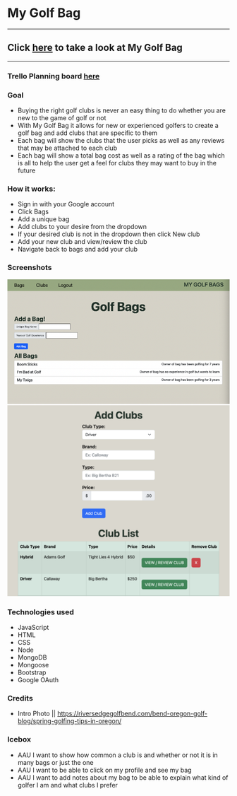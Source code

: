 # My Golf Bag

---

## Click [here](https://my-golf-bag.fly.dev/) to take a look at My Golf Bag
---
### Trello Planning board [here](https://trello.com/b/GELMIFxq/my-golf-bag) 

### Goal 
- Buying the right golf clubs is never an easy thing to do whether you are new to the game of golf or not
- With My Golf Bag it allows for new or experienced golfers to create a golf bag and add clubs that are specific to them 
- Each bag will show the clubs that the user picks as well as any reviews that may be attached to each club 
- Each bag will show a total bag cost as well as a rating of the bag which is all to help the user get a feel for clubs they may want to buy in the future

### How it works:
- Sign in with your Google account 
- Click Bags 
- Add a unique bag 
- Add clubs to your desire from the dropdown 
- If your desired club is not in the dropdown then click New club
- Add your new club and view/review the club 
- Navigate back to bags and add your club

### Screenshots
![bag index page](public/assets/Screenshot1.png)
![bag index page](public/assets/Screenshot2.png)


### Technologies used 
- JavaScript
- HTML
- CSS
- Node
- MongoDB
- Mongoose
- Bootstrap
- Google OAuth
### Credits
- Intro Photo || https://riversedgegolfbend.com/bend-oregon-golf-blog/spring-golfing-tips-in-oregon/

### Icebox
- AAU I want to show how common a club is and whether or not it is in many bags or just the one
- AAU I want to be able to click on my profile and see my bag
- AAU I want to add notes about my bag to be able to explain what kind of golfer I am and what clubs I prefer

